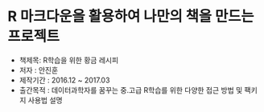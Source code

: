 # R 마크다운을 활용하여 나만의 책을 만드는 프로젝트 

- 책제목: R학습을 위한 황금 레시피
- 저자 : 안진훈
- 제작기간 : 2016.12 ~ 2017.03
- 출간목적 : 데이터과학자를 꿈꾸는 중.고급 R학습를 위한 다양한 접근 방법 및 팩키지 사용법 설명 
